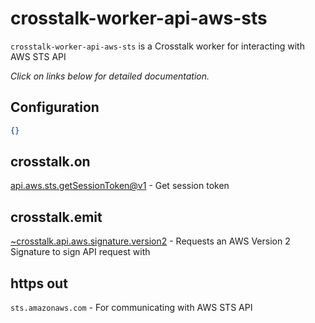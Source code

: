 crosstalk-worker-api-aws-sts
============================

`crosstalk-worker-api-aws-sts` is a Crosstalk worker for interacting with AWS STS API

_Click on links below for detailed documentation._

## Configuration

```json
{}
```

## crosstalk.on

[api.aws.sts.getSessionToken@v1](https://github.com/crosstalk/crosstalk-worker-api-aws-sts/wiki/api.aws.sts.getSessionToken@v1) - Get session token

## crosstalk.emit

[~crosstalk.api.aws.signature.version2](https://github.com/crosstalk/crosstalk-worker-api-aws-signature-version2/wiki/api.aws.signature.version2) - Requests an AWS Version 2 Signature to sign API request with

## https out

`sts.amazonaws.com` - For communicating with AWS STS API

